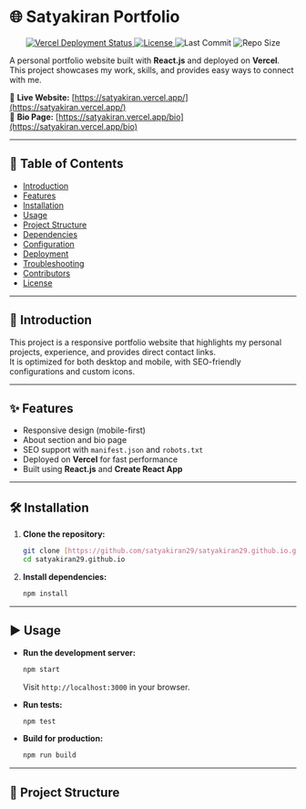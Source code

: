 # 🌐 Satyakiran Portfolio

<p align="center">
  <a href="https://satyakiran.vercel.app/" target="_blank">
    <img src="https://vercel.com/satyakiran29/satyakiran29-github-io/badge" alt="Vercel Deployment Status">
  </a>
  <a href="https://github.com/satyakiran29/satyakiran29.github.io/blob/main/LICENSE" target="_blank">
    <img src="https://img.shields.io/github/license/satyakiran29/satyakiran29.github.io?style=flat-square" alt="License">
  </a>
  <img src="https://img.shields.io/github/last-commit/satyakiran29/satyakiran29.github.io?style=flat-square" alt="Last Commit">
  <img src="https://img.shields.io/github/repo-size/satyakiran29/satyakiran29.github.io?style=flat-square" alt="Repo Size">
</p>

A personal portfolio website built with **React.js** and deployed on **Vercel**.  
This project showcases my work, skills, and provides easy ways to connect with me.

🔗 **Live Website:** [https://satyakiran.vercel.app/](https://satyakiran.vercel.app/)  
🔗 **Bio Page:** [https://satyakiran.vercel.app/bio](https://satyakiran.vercel.app/bio)

---

## 📑 Table of Contents
- [Introduction](#-introduction)
- [Features](#-features)
- [Installation](#-installation)
- [Usage](#-usage)
- [Project Structure](#-project-structure)
- [Dependencies](#-dependencies)
- [Configuration](#-configuration)
- [Deployment](#-deployment)
- [Troubleshooting](#-troubleshooting)
- [Contributors](#-contributors)
- [License](#-license)

---

## 🚀 Introduction
This project is a responsive portfolio website that highlights my personal projects, experience, and provides direct contact links.  
It is optimized for both desktop and mobile, with SEO-friendly configurations and custom icons.

---

## ✨ Features
- Responsive design (mobile-first)
- About section and bio page
- SEO support with `manifest.json` and `robots.txt`
- Deployed on **Vercel** for fast performance
- Built using **React.js** and **Create React App**

---

## 🛠️ Installation

1.  **Clone the repository:**
    ```bash
    git clone [https://github.com/satyakiran29/satyakiran29.github.io.git](https://github.com/satyakiran29/satyakiran29.github.io.git)
    cd satyakiran29.github.io
    ```

2.  **Install dependencies:**
    ```bash
    npm install
    ```

---

## ▶️ Usage

-   **Run the development server:**
    ```bash
    npm start
    ```
    Visit `http://localhost:3000` in your browser.

-   **Run tests:**
    ```bash
    npm test
    ```

-   **Build for production:**
    ```bash
    npm run build
    ```

---

## 📂 Project Structure
